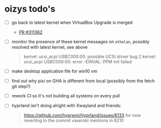 # oizys todo's

- [ ] go back to latest kernel when VirtualBox Upgrade is merged
  - [PR #311362](https://github.com/NixOS/nixpkgs/pull/311362)

- [ ] monitor the presence of these kernel messages on `othalan`,
      possibly resolved with latest kernel, see above
  > kernel: ucsi_acpi USBC000:00: possible UCSI driver bug 2
  > kernel: ucsi_acpi USBC000:00: error -EINVAL: PPM init failed

- [ ] make desktop application file for win10 vm

- [ ] find out why pixi on GHA is different from local (possibly from the fetch git step?)

- [ ] rework CI so it's not building all systems on every pull

- [ ] hyprland isn't doing alright with Xwayland and friends:
  > https://github.com/hyprwm/Hyprland/issues/6133
  > for now reverting to the commit vaxerski mentions in 6210

<!-- generated with <3 by daylinmorgan/todo -->
